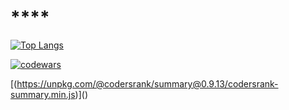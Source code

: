 # ****

[![Top Langs](https://github-readme-stats.vercel.app/api/top-langs/?username=dimmkan)](https://github.com/dimmkan/github-readme-stats)

[![codewars](https://www.codewars.com/users/dimmkan/badges/large)](https://www.codewars.com/users/dimmkan)

[(https://unpkg.com/@codersrank/summary@0.9.13/codersrank-summary.min.js)](<codersrank-summary username="dimmkan"></codersrank-summary>)
